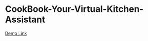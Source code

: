 # CookBook-Your-Virtual-Kitchen-Assistant
[Demo Link](https://drive.google.com/file/d/1Rj7IkV06SVdCQL6TI96qPDkMelutT-2Q/view?usp=drivesdk)
